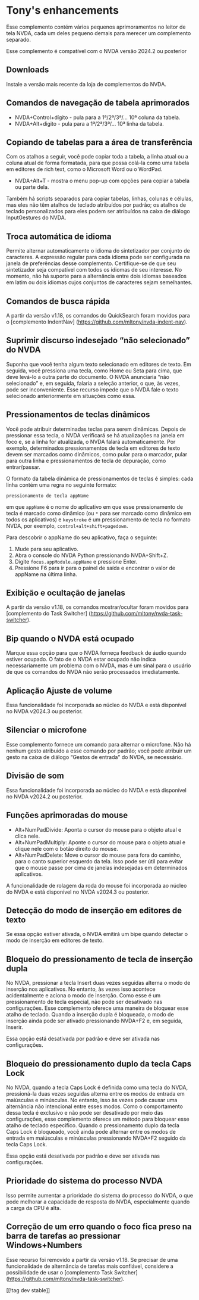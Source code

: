 # Tony's enhancements #

Esse complemento contém vários pequenos aprimoramentos no leitor de tela
NVDA, cada um deles pequeno demais para merecer um complemento separado.

Esse complemento é compatível com o NVDA versão 2024.2 ou posterior

## Downloads

Instale a versão mais recente da loja de complementos do NVDA.

## Comandos de navegação de tabela aprimorados
* NVDA+Control+dígito - pula para a 1ª/2ª/3ª/... 10ª coluna da tabela.
* NVDA+Alt+digito - pula para a 1ª/2ª/3ª/... 10ª linha da tabela.

## Copiando de tabelas para a área de transferência

Com os atalhos a seguir, você pode copiar toda a tabela, a linha atual ou a
coluna atual de forma formatada, para que possa colá-la como uma tabela em
editores de rich text, como o Microsoft Word ou o WordPad.

* NVDA+Alt+T - mostra o menu pop-up com opções para copiar a tabela ou parte
  dela.

Também há scripts separados para copiar tabelas, linhas, colunas e células,
mas eles não têm atalhos de teclado atribuídos por padrão; os atalhos de
teclado personalizados para eles podem ser atribuídos na caixa de diálogo
InputGestures do NVDA.

## Troca automática de idioma
Permite alternar automaticamente o idioma do sintetizador por conjunto de
caracteres. A expressão regular para cada idioma pode ser configurada na
janela de preferências desse complemento. Certifique-se de que seu
sintetizador seja compatível com todos os idiomas de seu interesse. No
momento, não há suporte para a alternância entre dois idiomas baseados em
latim ou dois idiomas cujos conjuntos de caracteres sejam semelhantes.

## Comandos de busca rápida

A partir da versão v1.18, os comandos do QuickSearch foram movidos para o
[complemento IndentNav] (https://github.com/mltony/nvda-indent-nav).

## Suprimir discurso indesejado “não selecionado” do NVDA

Suponha que você tenha algum texto selecionado em editores de texto. Em
seguida, você pressiona uma tecla, como Home ou Seta para cima, que deve
levá-lo a outra parte do documento. O NVDA anunciaria “não selecionado” e,
em seguida, falaria a seleção anterior, o que, às vezes, pode ser
inconveniente. Esse recurso impede que o NVDA fale o texto selecionado
anteriormente em situações como essa.

## Pressionamentos de teclas dinâmicos

Você pode atribuir determinadas teclas para serem dinâmicas. Depois de
pressionar essa tecla, o NVDA verificará se há atualizações na janela em
foco e, se a linha for atualizada, o NVDA falará automaticamente. Por
exemplo, determinados pressionamentos de tecla em editores de texto devem
ser marcados como dinâmicos, como pular para o marcador, pular para outra
linha e pressionamentos de tecla de depuração, como entrar/passar.

O formato da tabela dinâmica de pressionamentos de teclas é simples: cada
linha contém uma regra no seguinte formato:
```
pressionamento de tecla appName
```
em que `appName` é o nome do aplicativo em que esse pressionamento de tecla
é marcado como dinâmico (ou `*` para ser marcado como dinâmico em todos os
aplicativos) e `keystroke` é um pressionamento de tecla no formato NVDA, por
exemplo, `control+alt+shift+pagedown`.

Para descobrir o appName do seu aplicativo, faça o seguinte:

1. Mude para seu aplicativo.
2. Abra o console do NVDA Python pressionando NVDA+Shift+Z.
3. Digite `focus.appModule.appName` e pressione Enter.
4. Pressione F6 para ir para o painel de saída e encontrar o valor de
   appName na última linha.

## Exibição e ocultação de janelas

A partir da versão v1.18, os comandos mostrar/ocultar foram movidos para
[complemento do Task Switcher]
(https://github.com/mltony/nvda-task-switcher).

## Bip quando o NVDA está ocupado

Marque essa opção para que o NVDA forneça feedback de áudio quando estiver
ocupado. O fato de o NVDA estar ocupado não indica necessariamente um
problema com o NVDA, mas é um sinal para o usuário de que os comandos do
NVDA não serão processados imediatamente.

## Aplicação Ajuste de volume

Essa funcionalidade foi incorporada ao núcleo do NVDA e está disponível no
NVDA v2024.3 ou posterior.

## Silenciar o microfone

Esse complemento fornece um comando para alternar o microfone. Não há nenhum
gesto atribuído a esse comando por padrão; você pode atribuir um gesto na
caixa de diálogo “Gestos de entrada" do NVDA, se necessário.

## Divisão de som

Essa funcionalidade foi incorporada ao núcleo do NVDA e está disponível no
NVDA v2024.2 ou posterior.

## Funções aprimoradas do mouse

* Alt+NumPadDivide: Aponta o cursor do mouse para o objeto atual e clica
  nele.
* Alt+NumPadMultiply: Aponte o cursor do mouse para o objeto atual e clique
  nele com o botão direito do mouse.
* Alt+NumPadDelete: Move o cursor do mouse para fora do caminho, para o
  canto superior esquerdo da tela. Isso pode ser útil para evitar que o
  mouse passe por cima de janelas indesejadas em determinados aplicativos.

A funcionalidade de rolagem da roda do mouse foi incorporada ao núcleo do
NVDA e está disponível no NVDA v2024.3 ou posterior.

## Detecção do modo de inserção em editores de texto

Se essa opção estiver ativada, o NVDA emitirá um bipe quando detectar o modo
de inserção em editores de texto.

## Bloqueio do pressionamento de tecla de inserção dupla

No NVDA, pressionar a tecla Insert duas vezes seguidas alterna o modo de
inserção nos aplicativos. No entanto, às vezes isso acontece acidentalmente
e aciona o modo de inserção. Como esse é um pressionamento de tecla
especial, não pode ser desativado nas configurações. Esse complemento
oferece uma maneira de bloquear esse atalho de teclado. Quando a inserção
dupla é bloqueada, o modo de inserção ainda pode ser ativado pressionando
NVDA+F2 e, em seguida, Inserir.

Essa opção está desativada por padrão e deve ser ativada nas configurações.

## Bloqueio do pressionamento duplo da tecla Caps Lock

No NVDA, quando a tecla Caps Lock é definida como uma tecla do NVDA,
pressioná-la duas vezes seguidas alterna entre os modos de entrada em
maiúsculas e minúsculas. No entanto, isso às vezes pode causar uma
alternância não intencional entre esses modos. Como o comportamento dessa
tecla é exclusivo e não pode ser desativado por meio das configurações, esse
complemento oferece um método para bloquear esse atalho de teclado
específico. Quando o pressionamento duplo da tecla Caps Lock é bloqueado,
você ainda pode alternar entre os modos de entrada em maiúsculas e
minúsculas pressionando NVDA+F2 seguido da tecla Caps Lock.

Essa opção está desativada por padrão e deve ser ativada nas configurações.

## Prioridade do sistema do processo NVDA

Isso permite aumentar a prioridade do sistema do processo do NVDA, o que
pode melhorar a capacidade de resposta do NVDA, especialmente quando a carga
da CPU é alta.

## Correção de um erro quando o foco fica preso na barra de tarefas ao pressionar Windows+Numbers

Esse recurso foi removido a partir da versão v1.18. Se precisar de uma
funcionalidade de alternância de tarefas mais confiável, considere a
possibilidade de usar o [complemento Task Switcher]
(https://github.com/mltony/nvda-task-switcher).

[[!tag dev stable]]

[1]: https://www.nvaccess.org/addonStore/legacy?file=tonysEnhancements
